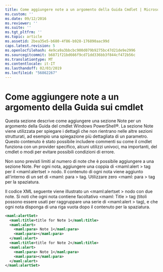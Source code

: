 ```yaml
---
title: Come aggiungere note a un argomento della Guida Cmdlet | Microsoft Docs
ms.custom: ''
ms.date: 09/12/2016
ms.reviewer: ''
ms.suite: ''
ms.tgt_pltfrm: ''
ms.topic: article
ms.assetid: 2bea35e5-b680-4f86-b928-176890aac99d
caps.latest.revision: 5
ms.openlocfilehash: 4e9ca9a3bbcbc900d079b9275bc47d21de9e2996
ms.sourcegitcommit: b6871f21bd666f9cd71dd336bb3f844cf472b56c
ms.translationtype: MT
ms.contentlocale: it-IT
ms.lasthandoff: 02/03/2019
ms.locfileid: "56862267"
---
```

# <a name="how-to-add-notes-to-a-cmdlet-help-topic"></a>Come aggiungere note a un argomento della Guida sui cmdlet

Questa sezione descrive come aggiungere una sezione Note per un argomento della Guida del cmdlet Windows PowerShell®. La sezione Note viene utilizzata per spiegare i dettagli che non rientrano nelle altre sezioni strutturati, ad esempio una spiegazione più dettagliata di un parametro. Questo contenuto è stato possibile includere commenti su come il cmdlet funziona con un provider specifico, alcuni utilizzi univoci, ma importanti, del cmdlet o modi per evitare possibili condizioni di errore.

Non sono previsti limiti al numero di note che è possibile aggiungere a una sezione Note. Per ogni nota, aggiungere una coppia di \<maml:alert > tag per il \<maml:alertset > nodo. Il contenuto di ogni nota viene aggiunto all'interno di un set di \<maml: para > tag. Utilizzare zero \<maml: para > tag per la spaziatura.

Il codice XML seguente viene illustrato un \<maml:alertset > nodo con due note. Si noti che ogni nota contiene facoltativo \<maml: Title > tag (titoli possono essere usati per raggruppare una serie di \<maml:alert > tag), e che ogni nota disponga di una riga vuota dopo il contenuto per la spaziatura.

```xml
<maml:alertSet>
  <maml:title>title for Note 1</maml:title>
  <maml:alert>
    <maml:para> Note 1</maml:para>
    <maml:para></maml:para>
  </maml:alert>
  <maml:title>title for Note 2</maml:title>
  <maml:alert>
    <maml:para> Note 1</maml:para>
    <maml:para></maml:para>
  </maml:alert>
</maml:alertSet>
```



